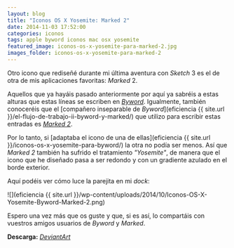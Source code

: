 ```yaml
---
layout: blog
title: "Iconos OS X Yosemite: Marked 2"
date: 2014-11-03 17:52:00
categories: iconos
tags: apple byword iconos mac osx yosemite
featured_image: iconos-os-x-yosemite-para-marked-2.jpg
images_folder: iconos-os-x-yosemite-para-marked-2
---
```

Otro icono que rediseñé durante mi última aventura con *Sketch* 3 es el de otra de mis aplicaciones favoritas: *Marked* 2.<Sigue Leyendo>

Aquellos que ya hayáis pasado anteriormente por aquí ya sabréis a estas alturas que estas líneas se escriben en [*Byword*](https://itunes.apple.com/es/app/byword/id420212497?mt=12&uo=4&at=1l3v5kR&ct=blog). Igualmente, también conoceréis que el [compañero inseparable de *Byword*](eficiencia
{{ site.url }}/el-flujo-de-trabajo-ii-byword-y-marked/) que utilizo para escribir estas entradas es [*Marked 2*](https://itunes.apple.com/es/app/marked-2/id890031187?mt=12&uo=4&at=1l3v5kR&ct=blog).  

Por lo tanto, si [adaptaba el icono de una de ellas](eficiencia
{{ site.url }}/iconos-os-x-yosemite-para-byword/) la otra no podía ser menos. Así que *Marked 2* también ha sufrido el tratamiento *"Yosemite"*, de manera que el icono que he diseñado pasa a ser redondo y con un gradiente azulado en el borde exterior.

Aquí podéis ver cómo luce la parejita en mi *dock*:

![](eficiencia
{{ site.url }}/wp-content/uploads/2014/10/Iconos-OS-X-Yosemite-Byword-Marked-2.png)

Espero una vez más que os guste y que, si es así, lo compartáis con vuestros amigos usuarios de *Byword* y *Marked*.

**Descarga:** [*DeviantArt*](http://ptt69bio.deviantart.com/art/OS-X-Yosemite-Marked-2-490990187)